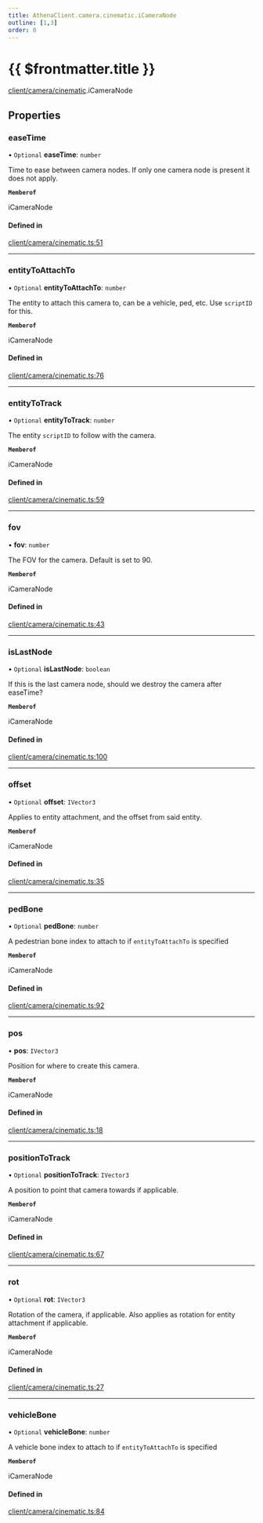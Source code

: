 ```yaml
---
title: AthenaClient.camera.cinematic.iCameraNode
outline: [1,3]
order: 0
---
```


# {{ $frontmatter.title }}


[client/camera/cinematic](../modules/client_camera_cinematic.md).iCameraNode

## Properties

### easeTime

• `Optional` **easeTime**: `number`

Time to ease between camera nodes. If only one camera node is present it does not apply.

**`Memberof`**

iCameraNode

#### Defined in

[client/camera/cinematic.ts:51](https://github.com/Stuyk/altv-athena/blob/552012ca4/src/core/client/camera/cinematic.ts#L51)

___

### entityToAttachTo

• `Optional` **entityToAttachTo**: `number`

The entity to attach this camera to, can be a vehicle, ped, etc.
Use `scriptID` for this.

**`Memberof`**

iCameraNode

#### Defined in

[client/camera/cinematic.ts:76](https://github.com/Stuyk/altv-athena/blob/552012ca4/src/core/client/camera/cinematic.ts#L76)

___

### entityToTrack

• `Optional` **entityToTrack**: `number`

The entity `scriptID` to follow with the camera.

**`Memberof`**

iCameraNode

#### Defined in

[client/camera/cinematic.ts:59](https://github.com/Stuyk/altv-athena/blob/552012ca4/src/core/client/camera/cinematic.ts#L59)

___

### fov

• **fov**: `number`

The FOV for the camera. Default is set to 90.

**`Memberof`**

iCameraNode

#### Defined in

[client/camera/cinematic.ts:43](https://github.com/Stuyk/altv-athena/blob/552012ca4/src/core/client/camera/cinematic.ts#L43)

___

### isLastNode

• `Optional` **isLastNode**: `boolean`

If this is the last camera node, should we destroy the camera after easeTime?

**`Memberof`**

iCameraNode

#### Defined in

[client/camera/cinematic.ts:100](https://github.com/Stuyk/altv-athena/blob/552012ca4/src/core/client/camera/cinematic.ts#L100)

___

### offset

• `Optional` **offset**: `IVector3`

Applies to entity attachment, and the offset from said entity.

**`Memberof`**

iCameraNode

#### Defined in

[client/camera/cinematic.ts:35](https://github.com/Stuyk/altv-athena/blob/552012ca4/src/core/client/camera/cinematic.ts#L35)

___

### pedBone

• `Optional` **pedBone**: `number`

A pedestrian bone index to attach to if `entityToAttachTo` is specified

**`Memberof`**

iCameraNode

#### Defined in

[client/camera/cinematic.ts:92](https://github.com/Stuyk/altv-athena/blob/552012ca4/src/core/client/camera/cinematic.ts#L92)

___

### pos

• **pos**: `IVector3`

Position for where to create this camera.

**`Memberof`**

iCameraNode

#### Defined in

[client/camera/cinematic.ts:18](https://github.com/Stuyk/altv-athena/blob/552012ca4/src/core/client/camera/cinematic.ts#L18)

___

### positionToTrack

• `Optional` **positionToTrack**: `IVector3`

A position to point that camera towards if applicable.

**`Memberof`**

iCameraNode

#### Defined in

[client/camera/cinematic.ts:67](https://github.com/Stuyk/altv-athena/blob/552012ca4/src/core/client/camera/cinematic.ts#L67)

___

### rot

• `Optional` **rot**: `IVector3`

Rotation of the camera, if applicable.
Also applies as rotation for entity attachment if applicable.

**`Memberof`**

iCameraNode

#### Defined in

[client/camera/cinematic.ts:27](https://github.com/Stuyk/altv-athena/blob/552012ca4/src/core/client/camera/cinematic.ts#L27)

___

### vehicleBone

• `Optional` **vehicleBone**: `number`

A vehicle bone index to attach to if `entityToAttachTo` is specified

**`Memberof`**

iCameraNode

#### Defined in

[client/camera/cinematic.ts:84](https://github.com/Stuyk/altv-athena/blob/552012ca4/src/core/client/camera/cinematic.ts#L84)
